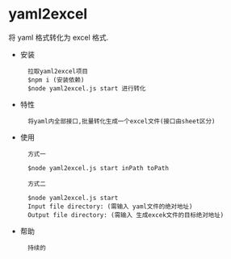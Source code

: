 # yaml2excel

将 yaml 格式转化为 excel 格式.

- 安装

        拉取yaml2excel项目
        $npm i (安装依赖)
        $node yaml2excel.js start 进行转化

- 特性

        将yaml内全部接口,批量转化生成一个excel文件(接口由sheet区分)

- 使用

        方式一

        $node yaml2excel.js start inPath toPath

        方式二

        $node yaml2excel.js start
        Input file directory: (需输入 yaml文件的绝对地址)
        Output file directory: (需输入 生成excek文件的目标绝对地址)

- 帮助

        持续的
